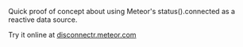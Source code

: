 Quick proof of concept about using Meteor's status().connected as a reactive data source. 


Try it online at [disconnectr.meteor.com](http://disconnectr.meteor.com)
